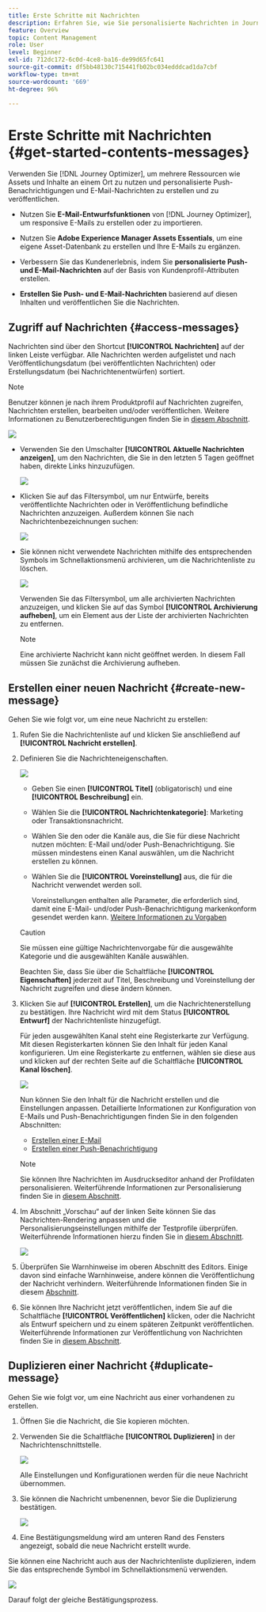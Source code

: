 ```yaml
---
title: Erste Schritte mit Nachrichten
description: Erfahren Sie, wie Sie personalisierte Nachrichten in Journey Optimizer erstellen, testen und veröffentlichen.
feature: Overview
topic: Content Management
role: User
level: Beginner
exl-id: 712dc172-6c0d-4ce8-ba16-de99d65fc641
source-git-commit: df5bb48130c715441fb02bc034edddcad1da7cbf
workflow-type: tm+mt
source-wordcount: '669'
ht-degree: 96%

---
```


# Erste Schritte mit Nachrichten {#get-started-contents-messages}

Verwenden Sie [!DNL Journey Optimizer], um mehrere Ressourcen wie Assets und Inhalte an einem Ort zu nutzen und personalisierte Push-Benachrichtigungen und E-Mail-Nachrichten zu erstellen und zu veröffentlichen.

* Nutzen Sie **E-Mail-Entwurfsfunktionen** von [!DNL Journey Optimizer], um responsive E-Mails zu erstellen oder zu importieren.

* Nutzen Sie **Adobe Experience Manager Assets Essentials**, um eine eigene Asset-Datenbank zu erstellen und Ihre E-Mails zu ergänzen.

* Verbessern Sie das Kundenerlebnis, indem Sie **personalisierte Push- und E-Mail-Nachrichten** auf der Basis von Kundenprofil-Attributen erstellen.

* **Erstellen Sie Push- und E-Mail-Nachrichten** basierend auf diesen Inhalten und veröffentlichen Sie die Nachrichten.

## Zugriff auf Nachrichten {#access-messages}

Nachrichten sind über den Shortcut **[!UICONTROL Nachrichten]** auf der linken Leiste verfügbar. Alle Nachrichten werden aufgelistet und nach Veröffentlichungsdatum (bei veröffentlichten Nachrichten) oder Erstellungsdatum (bei Nachrichtenentwürfen) sortiert.

>[!NOTE]
>
>Benutzer können je nach ihrem Produktprofil auf Nachrichten zugreifen, Nachrichten erstellen, bearbeiten und/oder veröffentlichen. Weitere Informationen zu Benutzerberechtigungen finden Sie in [diesem Abschnitt](../administration/permissions.md).

![](assets/messages-list.png)

* Verwenden Sie den Umschalter **[!UICONTROL Aktuelle Nachrichten anzeigen]**, um den Nachrichten, die Sie in den letzten 5 Tagen geöffnet haben, direkte Links hinzuzufügen.

   ![](assets/show-recent-messages.png)

* Klicken Sie auf das Filtersymbol, um nur Entwürfe, bereits veröffentlichte Nachrichten oder in Veröffentlichung befindliche Nachrichten anzuzeigen. Außerdem können Sie nach Nachrichtenbezeichnungen suchen:

   ![](assets/filter-messages.png)

* Sie können nicht verwendete Nachrichten mithilfe des entsprechenden Symbols im Schnellaktionsmenü archivieren, um die Nachrichtenliste zu löschen.

   ![](assets/archive-message.png)

   Verwenden Sie das Filtersymbol, um alle archivierten Nachrichten anzuzeigen, und klicken Sie auf das Symbol **[!UICONTROL Archivierung aufheben]**, um ein Element aus der Liste der archivierten Nachrichten zu entfernen.

   >[!NOTE]
   >
   >Eine archivierte Nachricht kann nicht geöffnet werden. In diesem Fall müssen Sie zunächst die Archivierung aufheben.

## Erstellen einer neuen Nachricht {#create-new-message}

Gehen Sie wie folgt vor, um eine neue Nachricht zu erstellen:

1. Rufen Sie die Nachrichtenliste auf und klicken Sie anschließend auf **[!UICONTROL Nachricht erstellen]**.

1. Definieren Sie die Nachrichteneigenschaften.

   ![](assets/create-message-properties.png)

   * Geben Sie einen **[!UICONTROL Titel]** (obligatorisch) und eine **[!UICONTROL Beschreibung]** ein.

   * Wählen Sie die **[!UICONTROL Nachrichtenkategorie]**: Marketing oder Transaktionsnachricht.

   * Wählen Sie den oder die Kanäle aus, die Sie für diese Nachricht nutzen möchten: E-Mail und/oder Push-Benachrichtigung. Sie müssen mindestens einen Kanal auswählen, um die Nachricht erstellen zu können.

   * Wählen Sie die **[!UICONTROL Voreinstellung]** aus, die für die Nachricht verwendet werden soll.

      Voreinstellungen enthalten alle Parameter, die erforderlich sind, damit eine E-Mail- und/oder Push-Benachrichtigung markenkonform gesendet werden kann. [Weitere Informationen zu Vorgaben](../configuration/message-presets.md)
   >[!CAUTION]
   >
   >Sie müssen eine gültige Nachrichtenvorgabe für die ausgewählte Kategorie und die ausgewählten Kanäle auswählen.

   Beachten Sie, dass Sie über die Schaltfläche **[!UICONTROL Eigenschaften]** jederzeit auf Titel, Beschreibung und Voreinstellung der Nachricht zugreifen und diese ändern können.

1. Klicken Sie auf **[!UICONTROL Erstellen]**, um die Nachrichtenerstellung zu bestätigen. Ihre Nachricht wird mit dem Status **[!UICONTROL Entwurf]** der Nachrichtenliste hinzugefügt.

   Für jeden ausgewählten Kanal steht eine Registerkarte zur Verfügung. Mit diesen Registerkarten können Sie den Inhalt für jeden Kanal konfigurieren. Um eine Registerkarte zu entfernen, wählen sie diese aus und klicken auf der rechten Seite auf die Schaltfläche **[!UICONTROL Kanal löschen]**.

   ![](assets/create-messages-content.png)

   Nun können Sie den Inhalt für die Nachricht erstellen und die Einstellungen anpassen. Detaillierte Informationen zur Konfiguration von E-Mails und Push-Benachrichtigungen finden Sie in den folgenden Abschnitten:

   * [Erstellen einer E-Mail](create-email.md)
   * [Erstellen einer Push-Benachrichtigung ](create-push.md)

   >[!NOTE]
   >   
   >Sie können Ihre Nachrichten im Ausdruckseditor anhand der Profildaten personalisieren. Weiterführende Informationen zur Personalisierung finden Sie in [diesem Abschnitt](../personalization/personalize.md).

1. Im Abschnitt „Vorschau“ auf der linken Seite können Sie das Nachrichten-Rendering anpassen und die Personalisierungseinstellungen mithilfe der Testprofile überprüfen. Weiterführende Informationen hierzu finden Sie in [diesem Abschnitt](../design/preview.md).

   ![](assets/messages-simple-preview.png)

1. Überprüfen Sie Warnhinweise im oberen Abschnitt des Editors.  Einige davon sind einfache Warnhinweise, andere können die Veröffentlichung der Nachricht verhindern. Weiterführende Informationen finden Sie in diesem [Abschnitt](alerts.md).

1. Sie können Ihre Nachricht jetzt veröffentlichen, indem Sie auf die Schaltfläche **[!UICONTROL Veröffentlichen]** klicken, oder die Nachricht als Entwurf speichern und zu einem späteren Zeitpunkt veröffentlichen. Weiterführende Informationen zur Veröffentlichung von Nachrichten finden Sie in [diesem Abschnitt](publish-manage-message.md).

## Duplizieren einer Nachricht {#duplicate-message}

Gehen Sie wie folgt vor, um eine Nachricht aus einer vorhandenen zu erstellen.

1. Öffnen Sie die Nachricht, die Sie kopieren möchten.

1. Verwenden Sie die Schaltfläche **[!UICONTROL Duplizieren]** in der Nachrichtenschnittstelle.

   ![](assets/message-duplicate.png)

   Alle Einstellungen und Konfigurationen werden für die neue Nachricht übernommen.

1. Sie können die Nachricht umbenennen, bevor Sie die Duplizierung bestätigen.

   ![](assets/message-duplicate-confirm.png)

1. Eine Bestätigungsmeldung wird am unteren Rand des Fensters angezeigt, sobald die neue Nachricht erstellt wurde.

Sie können eine Nachricht auch aus der Nachrichtenliste duplizieren, indem Sie das entsprechende Symbol im Schnellaktionsmenü verwenden.

![](assets/message-duplicate-from-list.png)

Darauf folgt der gleiche Bestätigungsprozess.

